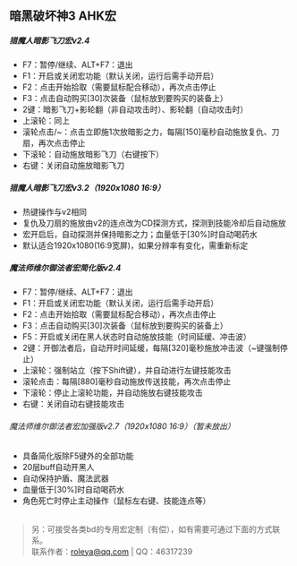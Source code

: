 ## 暗黑破坏神3 AHK宏

##### 猎魔人暗影飞刀宏v2.4
+ F7：暂停/继续、ALT+F7：退出
+ F1：开启或关闭宏功能（默认关闭，运行后需手动开启）
+ F2：点击开始拾取（需要鼠标配合移动），再次点击停止
+ F3：点击自动购买[30]次装备（鼠标放到要购买的装备上）
+ 2键：暗影飞刀+影轮翻（非自动攻击时）、影轮翻（自动攻击时）
+ 上滚轮：同上
+ 滚轮点击/~：点击立即施1次放暗影之力，每隔[150]毫秒自动施放复仇、刀扇，再次点击停止
+ 下滚轮：自动施放暗影飞刀（右键按下）
+ 右键：关闭自动施放暗影飞刀
 
##### 猎魔人暗影飞刀宏v3.2（1920x1080 16:9）
+ 热键操作与v2相同
+ 复仇及刀扇的施放由v2的连点改为CD探测方式，探测到技能冷却后自动施放
+ 宏开启后，自动探测并保持暗影之力；血量低于[30%]时自动喝药水
+ 默认适合1920x1080(16:9宽屏)，如果分辨率有变化，需重新标定

##### 魔法师维尔御法者宏简化版v2.4
+ F7：暂停/继续、ALT+F7：退出</li>
+ F1：开启或关闭宏功能（默认关闭，运行后需手动开启）
+ F2：点击开始拾取（需要鼠标配合移动），再次点击停止
+ F3：点击自动购买[30]次装备（鼠标放到要购买的装备上）
+ F5：开启或关闭在黑人状态时自动施放技能（时间延缓、冲击波）
+ 2键：开御法者后，自动开时间延缓，每隔[320]毫秒施放冲击波（~键强制停止）
+ 上滚轮：强制站立（按下Shift键），并自动进行左键技能攻击
+ 滚轮点击：每隔[880]毫秒自动施放传送技能，再次点击停止
+ 下滚轮：停止上滚轮功能，并自动施放右键技能攻击
+ 右键：关闭自动右键技能攻击
 
###### 魔法师维尔御法者宏加强版v2.7（1920x1080 16:9）（暂未放出）
+ 具备简化版除F5键外的全部功能
+ 20层buff自动开黑人
+ 自动保持护盾、魔法武器
+ 血量低于[30%]时自动喝药水
+ 角色死亡时停止主动操作（鼠标左右键、技能连点等）<br /><br />


> 另：可接受各类bd的专用宏定制（有偿），如有需要可通过下面的方式联系。<br />联系作者：roleya@qq.com | QQ：46317239

